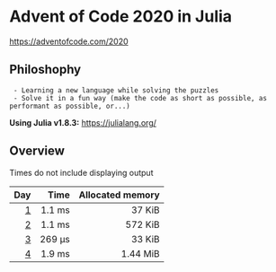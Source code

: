 # Advent of Code 2020 in Julia

<https://adventofcode.com/2020>

## Philoshophy

     - Learning a new language while solving the puzzles
     - Solve it in a fun way (make the code as short as possible, as performant as possible, or...)

**Using Julia v1.8.3:** <https://julialang.org/>

## Overview

Times do not include displaying output

 | Day | Time | Allocated memory |
 | ---: | ---: | ---: |
 | [1](https://adventofcode.com/2020/day/1) | 1.1 ms | 37 KiB |
 | [2](https://adventofcode.com/2020/day/2) | 1.1 ms | 572 KiB |
 | [3](https://adventofcode.com/2020/day/3) | 269 µs | 33 KiB |
 | [4](https://adventofcode.com/2020/day/4) | 1.9 ms | 1.44 MiB |